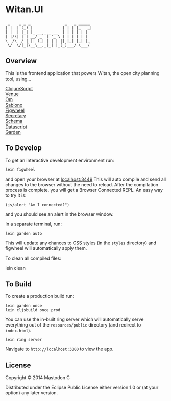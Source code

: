 # Witan.UI
     _    _ _ _               _   _ _____
    | |  | (_) |             | | | |_   _|
    | |  | |_| |_ __ _ _ __  | | | | | |
    | |/\| | | __/ _` | '_ \ | | | | | |
    \  /\  / | || (_| | | | || |_| |_| |_
     \/  \/|_|\__\__,_|_| |_(_)___/ \___/

## Overview

This is the frontend application that powers Witan, the open city planning tool, using...

[ClojureScript](https://github.com/clojure/clojurescript)  
[Venue](https://github.com/mastodonc/venue)  
[Om](https://github.com/omcljs/om)  
[Sablono](https://github.com/r0man/sablono)  
[Figwheel](https://github.com/bhauman/lein-figwheel)  
[Secretary](https://github.com/gf3/secretary)  
[Schema](https://github.com/Prismatic/schema)  
[Datascript](https://github.com/tonsky/datascript)  
[Garden](https://github.com/noprompt/garden)  

## To Develop

To get an interactive development environment run:

    lein figwheel

and open your browser at [localhost:3449](http://localhost:3449/)
This will auto compile and send all changes to the browser without the
need to reload. After the compilation process is complete, you will
get a Browser Connected REPL. An easy way to try it is:

    (js/alert "Am I connected?")

and you should see an alert in the browser window.

In a separate terminal, run:

    lein garden auto

This will update any chances to CSS styles (in the `styles` directory) and figwheel will automatically apply them.

To clean all compiled files:

lein clean

## To Build

To create a production build run:

    lein garden once
    lein cljsbuild once prod

You can use the in-built ring server which will automatically serve everything out of the `resources/public` directory (and redirect to `index.html`).

    lein ring server

Navigate to `http://localhost:3000` to view the app.

## License

Copyright © 2014 Mastodon C

Distributed under the Eclipse Public License either version 1.0 or (at your option) any later version.
